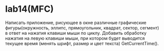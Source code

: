 # lab14(MFC)
Написать приложение, рисующее в окне различные графические фигуры(окружность, эллипс, прямоугольник, квадрат, сектор, сегмент) в ответ на нажатия клавиши мыши по 
циклу.  Добавить обработку нажатия на левую клавиши мыши, при котором будет выводится текущее время (менять шрифт, размер и цвет текста) GetCurrentTime(). 

